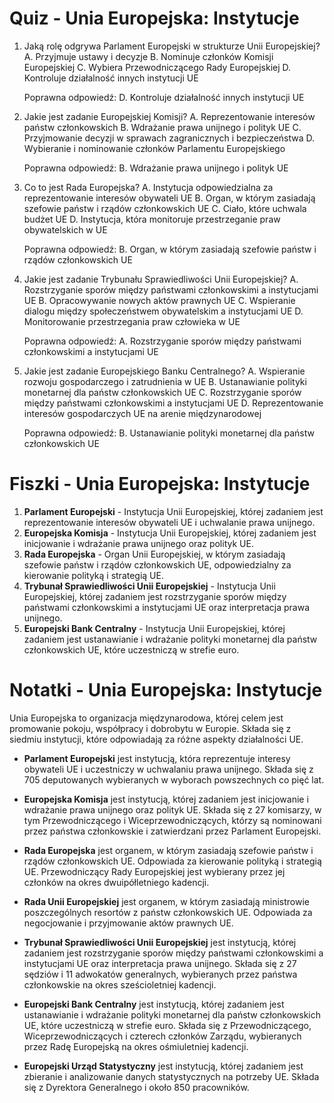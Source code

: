  # Quiz - Unia Europejska: Instytucje

1. Jaką rolę odgrywa Parlament Europejski w strukturze Unii Europejskiej?
   A. Przyjmuje ustawy i decyzje
   B. Nominuje członków Komisji Europejskiej
   C. Wybiera Przewodniczącego Rady Europejskiej
   D. Kontroluje działalność innych instytucji UE

   Poprawna odpowiedź: D. Kontroluje działalność innych instytucji UE

2. Jakie jest zadanie Europejskiej Komisji?
   A. Reprezentowanie interesów państw członkowskich
   B. Wdrażanie prawa unijnego i polityk UE
   C. Przyjmowanie decyzji w sprawach zagranicznych i bezpieczeństwa
   D. Wybieranie i nominowanie członków Parlamentu Europejskiego

   Poprawna odpowiedź: B. Wdrażanie prawa unijnego i polityk UE

3. Co to jest Rada Europejska?
   A. Instytucja odpowiedzialna za reprezentowanie interesów obywateli UE
   B. Organ, w którym zasiadają szefowie państw i rządów członkowskich UE
   C. Ciało, które uchwala budżet UE
   D. Instytucja, która monitoruje przestrzeganie praw obywatelskich w UE

   Poprawna odpowiedź: B. Organ, w którym zasiadają szefowie państw i rządów członkowskich UE

4. Jakie jest zadanie Trybunału Sprawiedliwości Unii Europejskiej?
   A. Rozstrzyganie sporów między państwami członkowskimi a instytucjami UE
   B. Opracowywanie nowych aktów prawnych UE
   C. Wspieranie dialogu między społeczeństwem obywatelskim a instytucjami UE
   D. Monitorowanie przestrzegania praw człowieka w UE

   Poprawna odpowiedź: A. Rozstrzyganie sporów między państwami członkowskimi a instytucjami UE

5. Jakie jest zadanie Europejskiego Banku Centralnego?
   A. Wspieranie rozwoju gospodarczego i zatrudnienia w UE
   B. Ustanawianie polityki monetarnej dla państw członkowskich UE
   C. Rozstrzyganie sporów między państwami członkowskimi a instytucjami UE
   D. Reprezentowanie interesów gospodarczych UE na arenie międzynarodowej

   Poprawna odpowiedź: B. Ustanawianie polityki monetarnej dla państw członkowskich UE

# Fiszki - Unia Europejska: Instytucje

1. **Parlament Europejski** - Instytucja Unii Europejskiej, której zadaniem jest reprezentowanie interesów obywateli UE i uchwalanie prawa unijnego.
2. **Europejska Komisja** - Instytucja Unii Europejskiej, której zadaniem jest inicjowanie i wdrażanie prawa unijnego oraz polityk UE.
3. **Rada Europejska** - Organ Unii Europejskiej, w którym zasiadają szefowie państw i rządów członkowskich UE, odpowiedzialny za kierowanie polityką i strategią UE.
4. **Trybunał Sprawiedliwości Unii Europejskiej** - Instytucja Unii Europejskiej, której zadaniem jest rozstrzyganie sporów między państwami członkowskimi a instytucjami UE oraz interpretacja prawa unijnego.
5. **Europejski Bank Centralny** - Instytucja Unii Europejskiej, której zadaniem jest ustanawianie i wdrażanie polityki monetarnej dla państw członkowskich UE, które uczestniczą w strefie euro.

# Notatki - Unia Europejska: Instytucje

Unia Europejska to organizacja międzynarodowa, której celem jest promowanie pokoju, współpracy i dobrobytu w Europie. Składa się z siedmiu instytucji, które odpowiadają za różne aspekty działalności UE.

- **Parlament Europejski** jest instytucją, która reprezentuje interesy obywateli UE i uczestniczy w uchwalaniu prawa unijnego. Składa się z 705 deputowanych wybieranych w wyborach powszechnych co pięć lat.

- **Europejska Komisja** jest instytucją, której zadaniem jest inicjowanie i wdrażanie prawa unijnego oraz polityk UE. Składa się z 27 komisarzy, w tym Przewodniczącego i Wiceprzewodniczących, którzy są nominowani przez państwa członkowskie i zatwierdzani przez Parlament Europejski.

- **Rada Europejska** jest organem, w którym zasiadają szefowie państw i rządów członkowskich UE. Odpowiada za kierowanie polityką i strategią UE. Przewodniczący Rady Europejskiej jest wybierany przez jej członków na okres dwuipółletniego kadencji.

- **Rada Unii Europejskiej** jest organem, w którym zasiadają ministrowie poszczególnych resortów z państw członkowskich UE. Odpowiada za negocjowanie i przyjmowanie aktów prawnych UE.

- **Trybunał Sprawiedliwości Unii Europejskiej** jest instytucją, której zadaniem jest rozstrzyganie sporów między państwami członkowskimi a instytucjami UE oraz interpretacja prawa unijnego. Składa się z 27 sędziów i 11 adwokatów generalnych, wybieranych przez państwa członkowskie na okres sześcioletniej kadencji.

- **Europejski Bank Centralny** jest instytucją, której zadaniem jest ustanawianie i wdrażanie polityki monetarnej dla państw członkowskich UE, które uczestniczą w strefie euro. Składa się z Przewodniczącego, Wiceprzewodniczących i czterech członków Zarządu, wybieranych przez Radę Europejską na okres ośmiuletniej kadencji.

- **Europejski Urząd Statystyczny** jest instytucją, której zadaniem jest zbieranie i analizowanie danych statystycznych na potrzeby UE. Składa się z Dyrektora Generalnego i około 850 pracowników.